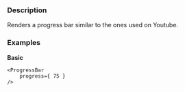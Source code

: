 ### Description
Renders a progress bar similar to the ones used on Youtube.
### Examples
**Basic**
```
<ProgressBar
    progress={ 75 }
/>
```